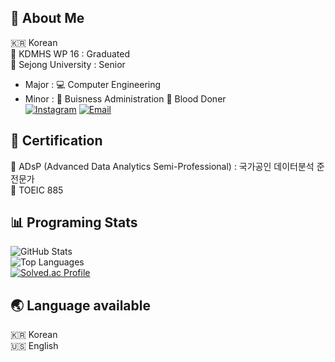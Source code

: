 ## 🚀 About Me  
🇰🇷 Korean  
🔹 KDMHS WP 16 : Graduated  
🔹 Sejong University : Senior  
  - Major : 💻 Computer Engineering
  - Minor : 💼 Buisness Administration
🔹 Blood Doner  
[![Instagram](https://img.shields.io/badge/Instagram-E4405F?style=flat-square&logo=instagram&logoColor=white)](https://www.instagram.com/gdj0208/)
[![Email](https://img.shields.io/badge/Email-D14836?style=flat-square&logo=gmail&logoColor=white)](mailto:gdjsun@naver.com)

## 📝 Certification
🔹 ADsP (Advanced Data Analytics Semi-Professional) : 국가공인 데이터분석 준전문가  
🔹 TOEIC 885  

## 📊 Programing Stats  
![GitHub Stats](https://github-readme-stats.vercel.app/api?username=gdj0208&show_icons=true&theme=radical)  
![Top Languages](https://github-readme-stats.vercel.app/api/top-langs/?username=gdj0208&layout=compact&theme=radical)  
[![Solved.ac Profile](http://mazassumnida.wtf/api/generate_badge?boj=gdj0208)](https://solved.ac/gdj0208)  

## 🌏 Language available  
🇰🇷 Korean  
🇺🇸 English  
